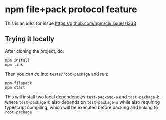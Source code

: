 # npm file+pack protocol feature

This is an idea for issue https://github.com/npm/cli/issues/1333

## Trying it locally

After cloning the project, do:

```
npm install
npm link
```

Then you can cd into `tests/root-package` and run:

```
npm-filepack
npm start
```

This will install two local dependencies `test-package-a` and `test-package-b`,
where `test-package-b` also depends on `test-package-a` while also requiring typescript
compiling, which will be executed before packing and linking to `root-package`
